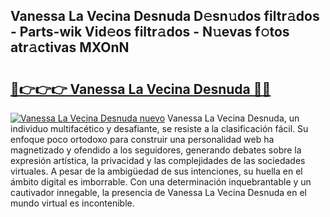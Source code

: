 ## Vanessa La Vecina Desnuda D𝚎sn𝚞dos filtr𝚊dos - Parts-wik Vid𝚎os filtr𝚊dos - N𝚞evas f𝚘tos atr𝚊ctivas MXOnN

# <h2><a href="http://mbdrxzr.tromn.icu/?c=Vanessa+La+Vecina+Desnuda">🔗👉👉👉 Vanessa La Vecina Desnuda 🔗🔗</a></h2>

[![Vanessa La Vecina Desnuda nuevo](https://i.imgur.com/pEAQMta.gif)](http://mbdrxzr.tromn.icu/?c=Vanessa+La+Vecina+Desnuda)
Vanessa La Vecina Desnuda, un individuo multifacético y desafiante, se resiste a la clasificación fácil. Su enfoque poco ortodoxo para construir una personalidad web ha magnetizado y ofendido a los seguidores, generando debates sobre la expresión artística, la privacidad y las complejidades de las sociedades virtuales. A pesar de la ambigüedad de sus intenciones, su huella en el ámbito digital es imborrable. Con una determinación inquebrantable y un cautivador innegable, la presencia de Vanessa La Vecina Desnuda en el mundo virtual es incontenible.
